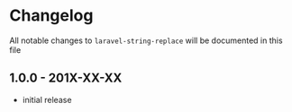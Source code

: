 # Changelog

All notable changes to `laravel-string-replace` will be documented in this file

## 1.0.0 - 201X-XX-XX

- initial release
